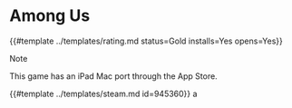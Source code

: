 # Among Us
<!-- script:Aliases [] -->

{{#template ../templates/rating.md status=Gold installs=Yes opens=Yes}}

> [!NOTE]
> This game has an iPad Mac port through the App Store.

{{#template ../templates/steam.md id=945360}}
a